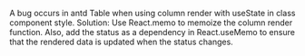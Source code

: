 A bug occurs in antd Table when using column render with useState in class component style. Solution: Use React.memo to memoize the column render function. Also, add the status as a dependency in React.useMemo to ensure that the rendered data is updated when the status changes.
